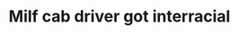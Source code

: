 ---
layout: post
title: Milf cab driver got interracial 
duration: '05:10'
view: 250
rate: 2
video: 'https://flashservice.xvideos.com/embedframe/23973196'
category: 
 - black
 - fake-taxi
tags: 
 - big-black-cock
priority: 0.9
changefreq: daily
---